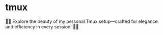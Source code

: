 # tmux
🌟✨ Explore the beauty of my personal Tmux setup—crafted for elegance and efficiency in every session! 🎨💼
